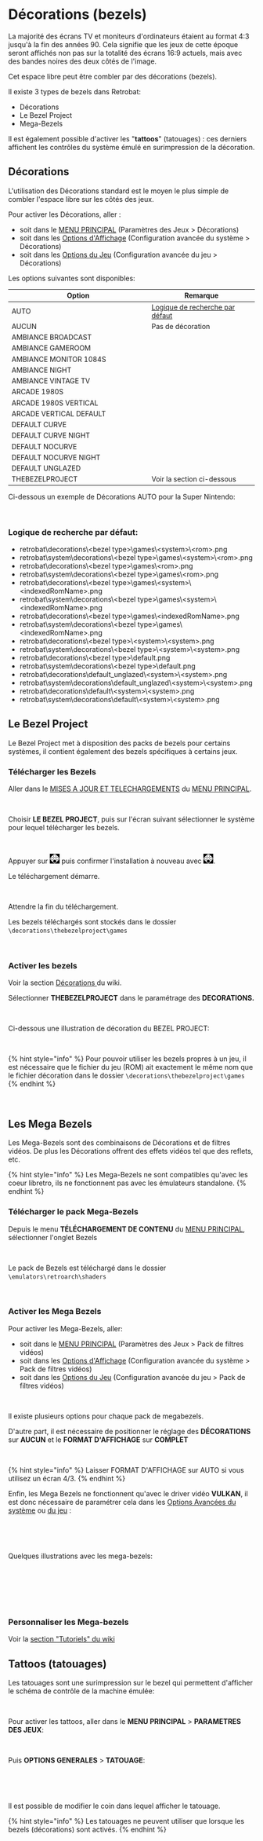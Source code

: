 # Décorations (bezels)

La majorité des écrans TV et moniteurs d'ordinateurs étaient au format 4:3 jusqu'à la fin des années 90. Cela signifie que les jeux de cette époque seront affichés non pas sur la totalité des écrans 16:9 actuels, mais avec des bandes noires des deux côtés de l'image.

Cet espace libre peut être combler par des décorations (bezels).

Il existe 3 types de bezels dans Retrobat:

* Décorations
* Le Bezel Project
* Mega-Bezels

Il est également possible d'activer les "**tattoos**" (tatouages) : ces derniers affichent les contrôles du système émulé en surimpression de la décoration.

## Décorations

L'utilisation des Décorations standard est le moyen le plus simple de combler l'espace libre sur les côtés des jeux.

Pour activer les Décorations, aller :

* soit dans le [MENU PRINCIPAL](../navigation/main-menu.md) (Paramètres des Jeux > Décorations)
* soit dans les [Options d'Affichage](../navigation/view-options.md#configuration-avancees-du-systeme) (Configuration avancée du système > Décorations)
* soit dans les [Options du Jeu](../navigation/game-options.md#configuration-avancee-du-jeu) (Configuration avancée du jeu > Décorations)

Les options suivantes sont disponibles:

<table><thead><tr><th width="272">Option</th><th>Remarque</th></tr></thead><tbody><tr><td>AUTO</td><td><a href="decorations-and-bezels.md#logique-de-recherche-par-defaut">Logique de recherche par défaut</a></td></tr><tr><td>AUCUN</td><td>Pas de décoration</td></tr><tr><td>AMBIANCE BROADCAST</td><td></td></tr><tr><td>AMBIANCE GAMEROOM</td><td></td></tr><tr><td>AMBIANCE MONITOR 1084S</td><td></td></tr><tr><td>AMBIANCE NIGHT</td><td></td></tr><tr><td>AMBIANCE VINTAGE TV</td><td></td></tr><tr><td>ARCADE 1980S</td><td></td></tr><tr><td>ARCADE 1980S VERTICAL</td><td></td></tr><tr><td>ARCADE VERTICAL DEFAULT</td><td></td></tr><tr><td>DEFAULT CURVE</td><td></td></tr><tr><td>DEFAULT CURVE NIGHT</td><td></td></tr><tr><td>DEFAULT NOCURVE</td><td></td></tr><tr><td>DEFAULT NOCURVE NIGHT</td><td></td></tr><tr><td>DEFAULT UNGLAZED</td><td></td></tr><tr><td>THEBEZELPROJECT</td><td>Voir la section ci-dessous</td></tr></tbody></table>

Ci-dessous un exemple de Décorations AUTO pour la Super Nintendo:

<div align="left">

<figure><img src="https://i.imgur.com/Ew1Ax7s.png" alt=""><figcaption></figcaption></figure>

</div>

### Logique de recherche par défaut:

* retrobat\decorations\\\<bezel type>\games\\\<system>\\\<rom>.png
* retrobat\system\decorations\\\<bezel type>\games\\\<system>\\\<rom>.png
* retrobat\decorations\\\<bezel type>\games\\\<rom>.png
* retrobat\system\decorations\\\<bezel type>\games\\\<rom>.png
* retrobat\decorations\\\<bezel type>\games\\\<system>\\\<indexedRomName>.png
* retrobat\system\decorations\\\<bezel type>\games\\\<system>\\\<indexedRomName>.png
* retrobat\decorations\\\<bezel type>\games\\\<indexedRomName>.png
* retrobat\system\decorations\\\<bezel type>\games\\\<indexedRomName>.png
* retrobat\decorations\\\<bezel type>\\\<system>\\\<system>.png
* retrobat\system\decorations\\\<bezel type>\\\<system>\\\<system>.png
* retrobat\decorations\\\<bezel type>\default.png
* retrobat\system\decorations\\\<bezel type>\default.png
* retrobat\decorations\default\_unglazed\\\<system>\\\<system>.png
* retrobat\system\decorations\default\_unglazed\\\<system>\\\<system>.png
* retrobat\decorations\default\\\<system>\\\<system>.png
* retrobat\system\decorations\default\\\<system>\\\<system>.png

## Le Bezel Project

Le Bezel Project met à disposition des packs de bezels pour certains systèmes, il contient également des bezels spécifiques à certains jeux.

### Télécharger les Bezels

Aller dans le [MISES A JOUR ET TELECHARGEMENTS](updates-and-content-download.md#telechargements) du [MENU PRINCIPAL](../navigation/main-menu.md).

<div align="left">

<figure><img src="https://i.imgur.com/nIZ2Rs6.png" alt=""><figcaption></figcaption></figure>

</div>

Choisir **LE BEZEL PROJECT**, puis sur l'écran suivant sélectionner le système pour lequel télécharger les bezels.

<div align="left">

<figure><img src="https://i.imgur.com/Wd7qvXj.png" alt=""><figcaption></figcaption></figure>

</div>

Appuyer sur ![A](<../.gitbook/assets/image (20).png>) puis confirmer l'installation à nouveau avec ![A](<../.gitbook/assets/image (20).png>).

Le téléchargement démarre.

<div align="left">

<figure><img src="https://i.imgur.com/4J2W1Qx.png" alt=""><figcaption></figcaption></figure>

</div>

Attendre la fin du téléchargement.

Les bezels téléchargés sont stockés dans le dossier `\decorations\thebezelproject\games`&#x20;

<div align="left">

<figure><img src="https://i.imgur.com/4GiHw1H.png" alt=""><figcaption></figcaption></figure>

</div>

### Activer les bezels

Voir la section [Décorations ](decorations-and-bezels.md#decorations)du wiki.

Sélectionner **THEBEZELPROJECT** dans le paramétrage des **DECORATIONS.**

<div align="left">

<figure><img src="https://i.imgur.com/wg3490A.png" alt=""><figcaption></figcaption></figure>

</div>

Ci-dessous une illustration de décoration du BEZEL PROJECT:

<div align="left">

<figure><img src="https://i.imgur.com/edBZRpf.png" alt=""><figcaption></figcaption></figure>

</div>

{% hint style="info" %}
Pour pouvoir utiliser les bezels propres à un jeu, il est nécessaire que le fichier du jeu (ROM) ait exactement le même nom que le fichier décoration dans le dossier `\decorations\thebezelproject\games`
{% endhint %}

<div align="left">

<figure><img src="https://i.imgur.com/j2LoA0W.png" alt=""><figcaption></figcaption></figure>

</div>

## Les Mega Bezels

Les Mega-Bezels sont des combinaisons de Décorations et de filtres vidéos. De plus les Décorations offrent des effets vidéos tel que des reflets, etc.

{% hint style="info" %}
Les Mega-Bezels ne sont compatibles qu'avec les coeur libretro, ils ne fonctionnent pas avec les émulateurs standalone.
{% endhint %}

### Télécharger le pack Mega-Bezels

Depuis le menu **TÉLÉCHARGEMENT DE CONTENU** du [MENU PRINCIPAL](../navigation/main-menu.md), sélectionner l'onglet Bezels

<div align="left">

<figure><img src="https://i.imgur.com/QmWLsNg.png" alt=""><figcaption></figcaption></figure>

</div>

Le pack de Bezels est téléchargé dans le dossier `\emulators\retroarch\shaders`&#x20;

<div align="left">

<figure><img src="https://i.imgur.com/z8WoJp8.png" alt=""><figcaption></figcaption></figure>

</div>

### Activer les Mega Bezels

Pour activer les Mega-Bezels, aller:

* soit dans le [MENU PRINCIPAL](../navigation/main-menu.md) (Paramètres des Jeux > Pack de filtres vidéos)
* soit dans les [Options d'Affichage](../navigation/view-options.md#configuration-avancees-du-systeme) (Configuration avancée du système > Pack de filtres vidéos)
* soit dans les [Options du Jeu](../navigation/game-options.md#configuration-avancee-du-jeu) (Configuration avancée du jeu > Pack de filtres vidéos)

<div align="left">

<figure><img src="https://i.imgur.com/D8iA1Ru.png" alt=""><figcaption></figcaption></figure>

</div>

Il existe plusieurs options pour chaque pack de megabezels.

D'autre part, il est nécessaire de positionner le réglage des **DÉCORATIONS** sur **AUCUN** et le **FORMAT D'AFFICHAGE** sur **COMPLET**

<div align="left">

<figure><img src="https://i.imgur.com/vKbjdbp.png" alt=""><figcaption></figcaption></figure>

</div>

{% hint style="info" %}
Laisser FORMAT D'AFFICHAGE sur AUTO si vous utilisez un écran 4/3.
{% endhint %}

Enfin, les Mega Bezels ne fonctionnent qu'avec le driver vidéo **VULKAN**, il est donc nécessaire de paramétrer cela dans les [Options Avancées du système](../navigation/view-options.md#configuration-avancees-du-systeme) ou [du jeu](../navigation/game-options.md#configuration-avancee-du-jeu) :

<div align="left">

<figure><img src="https://i.imgur.com/O44OZwk.png" alt=""><figcaption></figcaption></figure>

</div>

<div align="left">

<figure><img src="https://i.imgur.com/bOM4teG.png" alt=""><figcaption></figcaption></figure>

</div>

Quelques illustrations avec les mega-bezels:

<div align="left">

<figure><img src="https://i.imgur.com/nnAzMON.png" alt=""><figcaption></figcaption></figure>

</div>

<div align="left">

<figure><img src="https://i.imgur.com/HYSzHRZ.png" alt=""><figcaption></figcaption></figure>

</div>

<div align="left">

<figure><img src="https://i.imgur.com/mmaoUzW.png" alt=""><figcaption></figcaption></figure>

</div>

### Personnaliser les Mega-bezels

Voir la [section "Tutoriels" du wiki](../tutoriels/adapter-et-personnaliser-les-mega-bezels.md#ajout-dune-nouvelle-entree-de-preselection-dans-le-menu-retrobat)

## Tattoos (tatouages)

Les tatouages sont une surimpression sur le bezel qui permettent d'afficher le schéma de contrôle de la machine émulée:

<div align="left">

<figure><img src="https://i.imgur.com/0kO2KQv.png" alt=""><figcaption></figcaption></figure>

</div>

Pour activer les tattoos, aller dans le **MENU PRINCIPAL** > **PARAMETRES DES JEUX**:

<div align="left">

<figure><img src="https://i.imgur.com/TZxu8R5.png" alt=""><figcaption></figcaption></figure>

</div>

Puis **OPTIONS GENERALES** > **TATOUAGE**:

<div align="left">

<figure><img src="https://i.imgur.com/OVxPrGg.png" alt=""><figcaption></figcaption></figure>

</div>

<div align="left">

<figure><img src="https://i.imgur.com/jnkGFCn.png" alt=""><figcaption></figcaption></figure>

</div>

Il est possible de modifier le coin dans lequel afficher le tatouage.

{% hint style="info" %}
Les tatouages ne peuvent utiliser que lorsque les bezels (décorations) sont activés.
{% endhint %}
